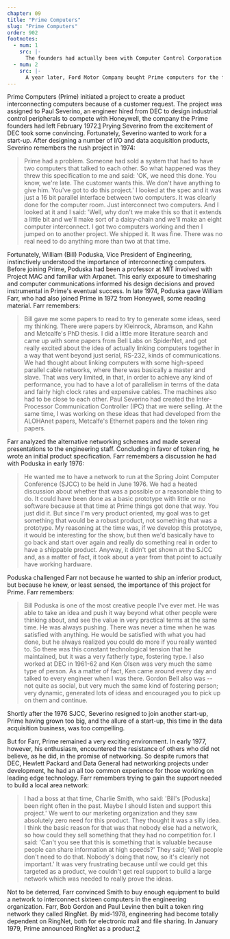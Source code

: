 ```yaml
---
chapter: 09
title: "Prime Computers"
slug: "Prime Computers"
order: 902
footnotes:
  - num: 1
    src: |-
      The founders had actually been with Computer Control Corporation (CCC), the minicomputer company acquired by Honeywell and the same CCC of Art Carr and John Pugh of Codex.
  - num: 2
    src: |- 
      A year later, Ford Motor Company bought Prime computers for the first time based on the promise of interconnecting a large number of computers.
---
```


Prime Computers (Prime) initiated a project to create a product interconnecting computers because of a customer request. The project was assigned to Paul Severino, an engineer hired from DEC to design industrial control peripherals to compete with Honeywell, the company the Prime founders had left February 1972.<a name="fnloc1" href="#fn1">1</a> Prying Severino from the excitement of DEC took some convincing. Fortunately, Severino wanted to work for a start-up. After designing a number of I/O and data acquisition products, Severino remembers the rush project in 1974:

>Prime had a problem. Someone had sold a system that had to have two computers that talked to each other. So what happened was they threw this specification to me and said: 'OK, we need this done. You know, we're late. The customer wants this. We don't have anything to give him. You've got to do this project.' I looked at the spec and it was just a 16 bit parallel interface between two computers. It was clearly done for the computer room. Just interconnect two computers. And I looked at it and I said: 'Well, why don't we make this so that it extends a little bit and we'll make sort of a daisy-chain and we'll make an eight computer interconnect. I got two computers working and then I jumped on to another project. We shipped it. It was fine. There was no real need to do anything more than two at that time.

Fortunately, William (Bill) Poduska, Vice President of Engineering, instinctively understood the importance of interconnecting computers. Before joining Prime, Poduska had been a professor at MIT involved with Project MAC and familiar with Arpanet. This early exposure to timesharing and computer communications informed his design decisions and proved instrumental in Prime's eventual success. In late 1974, Poduska gave William Farr, who had also joined Prime in 1972 from Honeywell, some reading material. Farr remembers:

>Bill gave me some papers to read to try to generate some ideas, seed my thinking. There were papers by Kleinrock, Abramson, and Kahn and Metcalfe's PhD thesis. I did a little more literature search and came up with some papers from Bell Labs on SpiderNet, and got really excited about the idea of actually linking computers together in a way that went beyond just serial, RS-232, kinds of communications. We had thought about linking computers with some high-speed parallel cable networks, where there was basically a master and slave. That was very limited, in that, in order to achieve any kind of performance, you had to have a lot of parallelism in terms of the data and fairly high clock rates and expensive cables. The machines also had to be close to each other. Paul Severino had created the Inter-Processor Communication Controller (IPC) that we were selling. At the same time, I was working on these ideas that had developed from the ALOHAnet papers, Metcalfe's Ethernet papers and the token ring papers.

Farr analyzed the alternative networking schemes and made several presentations to the engineering staff. Concluding in favor of token ring, he wrote an initial product specification. Farr remembers a discussion he had with Poduska in early 1976:

>He wanted me to have a network to run at the Spring Joint Computer Conference (SJCC) to be held in June 1976. We had a heated discussion about whether that was a possible or a reasonable thing to do. It could have been done as a basic prototype with little or no software because at that time at Prime things got done that way. You just did it. But since I'm very product oriented, my goal was to get something that would be a robust product, not something that was a prototype. My reasoning at the time was, if we develop this prototype, it would be interesting for the show, but then we'd basically have to go back and start over again and really do something real in order to have a shippable product. Anyway, it didn't get shown at the SJCC and, as a matter of fact, it took about a year from that point to actually have working hardware.

Poduska challenged Farr not because he wanted to ship an inferior product, but because he knew, or least sensed, the importance of this project for Prime. Farr remembers:

>Bill Poduska is one of the most creative people I've ever met. He was able to take an idea and push it way beyond what other people were thinking about, and see the value in very practical terms at the same time. He was always pushing. There was never a time when he was satisfied with anything. He would be satisfied with what you had done, but he always realized you could do more if you really wanted to. So there was this constant technological tension that he maintained, but it was a very fatherly type, fostering type. I also worked at DEC in 1961-62 and Ken Olsen was very much the same type of person. As a matter of fact, Ken came around every day and talked to every engineer when I was there. Gordon Bell also was -- not quite as social, but very much the same kind of fostering person; very dynamic, generated lots of ideas and encouraged you to pick up on them and continue.

Shortly after the 1976 SJCC, Severino resigned to join another start-up, Prime having grown too big, and the allure of a start-up, this time in the data acquisition business, was too compelling.

But for Farr, Prime remained a very exciting environment. In early 1977, however, his enthusiasm, encountered the resistance of others who did not believe, as he did, in the promise of networking. So despite rumors that DEC, Hewlett Packard and Data General had networking projects under development, he had an all too common experience for those working on leading edge technology. Farr remembers trying to gain the support needed to build a local area network:

>I had a boss at that time, Charlie Smith, who said: 'Bill's [Poduska] been right often in the past. Maybe I should listen and support this project.'  We went to our marketing organization and they saw absolutely zero need for this product. They thought it was a silly idea. I think the basic reason for that was that nobody else had a network, so how could they sell something that they had no competition for. I said: 'Can't you see that this is something that is valuable because people can share information at high speeds?' They said; 'Well people don't need to do that. Nobody's doing that now, so it's clearly not important.' It was very frustrating because until we could get this targeted as a product, we couldn't get real support to build a large network which was needed to really prove the ideas.

Not to be deterred, Farr convinced Smith to buy enough equipment to build a network to interconnect sixteen computers in the engineering organization. Farr, Bob Gordon and Paul Levine then built a token ring network they called RingNet. By mid-1978, engineering had become totally dependent on RingNet, both for electronic mail and file sharing. In January 1979, Prime announced RingNet as a product.<a name="fnloc2" href="#fn2">2</a>

